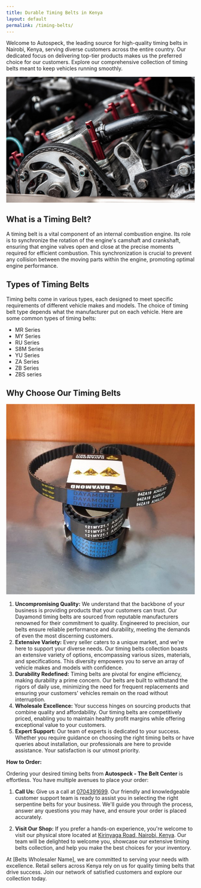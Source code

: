 ```yaml
---
title: Durable Timing Belts in Kenya
layout: default
permalink: /timing-belts/
---
```


Welcome to Autospeck, the leading source for high-quality timing belts in Nairobi, Kenya, serving diverse customers across the entire country. Our dedicated focus on delivering top-tier products makes us the preferred choice for our customers. Explore our comprehensive collection of timing belts meant to keep vehicles running smoothly.

![Timing Belt on engine](/assets/images/timing-belt-big.jpg)

## What is a Timing Belt?

A timing belt is a vital component of an internal combustion engine. Its role is to synchronize the rotation of the engine's camshaft and crankshaft, ensuring that engine valves open and close at the precise moments required for efficient combustion. This synchronization is crucial to prevent any collision between the moving parts within the engine, promoting optimal engine performance.


## Types of Timing Belts

Timing belts come in various types, each designed to meet specific requirements of different vehicle makes and models. The choice of timing belt type depends what the manufacturer put on each vehicle. Here are some common types of timing belts:

- MR Series
- MY Series
- RU Series
- S8M Series
- YU Series
- ZA Series
- ZB Series
- ZBS series

## Why Choose Our Timing Belts

![Dayamond Timing Belt](/assets/images/timing-belts.jpg)

1. **Uncompromising Quality:** We understand that the backbone of your business is providing products that your customers can trust. Our Dayamond timing belts are sourced from reputable manufacturers renowned for their commitment to quality. Engineered to precision, our belts ensure reliable performance and durability, meeting the demands of even the most discerning customers.
2. **Extensive Variety:** Every seller caters to a unique market, and we're here to support your diverse needs. Our timing belts collection boasts an extensive variety of options, encompassing various sizes, materials, and specifications. This diversity empowers you to serve an array of vehicle makes and models with confidence.
3. **Durability Redefined:** Timing belts are pivotal for engine efficiency, making durability a prime concern. Our belts are built to withstand the rigors of daily use, minimizing the need for frequent replacements and ensuring your customers' vehicles remain on the road without interruption.
4. **Wholesale Excellence:** Your success hinges on sourcing products that combine quality and affordability. Our timing belts are competitively priced, enabling you to maintain healthy profit margins while offering exceptional value to your customers.
5. **Expert Support:** Our team of experts is dedicated to your success. Whether you require guidance on choosing the right timing belts or have queries about installation, our professionals are here to provide assistance. Your satisfaction is our utmost priority.

**How to Order:**

Ordering your desired timing belts from **Autospeck - The Belt Center** is effortless. You have multiple avenues to place your order:

1. **Call Us:** Give us a call at [0704391699](tel:+254704391699). Our friendly and knowledgeable customer support team is ready to assist you in selecting the right serpentine belts for your business. We'll guide you through the process, answer any questions you may have, and ensure your order is placed accurately.

2. **Visit Our Shop:** If you prefer a hands-on experience, you're welcome to visit our physical store located at [Kirinyaga Road, Nairobi, Kenya](#contact). Our team will be delighted to welcome you, showcase our extensive timing belts collection, and help you make the best choices for your inventory.

At [Belts Wholesaler Name], we are committed to serving your needs with excellence. Retail sellers across Kenya rely on us for quality timing belts that drive success. Join our network of satisfied customers and explore our collection today.
